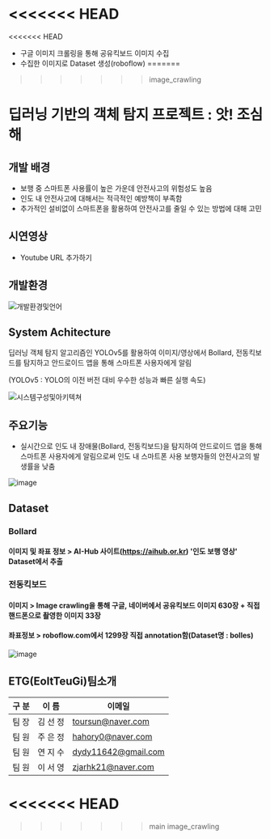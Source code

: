 <<<<<<< HEAD
=======
<<<<<<< HEAD
- 구글 이미지 크롤링을 통해 공유킥보드 이미지 수집
- 수집한 이미지로 Dataset 생성(roboflow)
=======
>>>>>>> image_crawling
# 딥러닝 기반의 객체 탐지 프로젝트 : 앗! 조심해

## **개발 배경**
- 보행 중 스마트폰 사용률이 높은 가운데 안전사고의 위험성도 높음
- 인도 내 안전사고에 대해서는 적극적인 예방책이 부족함
- 추가적인 설비없이 스마트폰을 활용하여 안전사고를 줄일 수 있는 방법에 대해 고민

## **시연영상**
- Youtube URL 추가하기

## **개발환경**
![개발환경및언어](https://user-images.githubusercontent.com/85267081/189961950-35e553bc-c90b-4c72-b856-a9a2aed1bbb5.jpg)


## **System Achitecture**
딥러닝 객체 탐지 알고리즘인 YOLOv5를 활용하여 이미지/영상에서 Bollard, 전동킥보드를 탐지하고 안드로이드 앱을 통해 스마트폰 사용자에게 알림

(YOLOv5 : YOLO의 이전 버전 대비 우수한 성능과 빠른 실행 속도)

![시스템구성및아키텍쳐](https://user-images.githubusercontent.com/85267081/188958851-d922d60f-6792-43de-9026-c0ab6b20f036.jpg)

## **주요기능**
- 실시간으로 인도 내 장애물(Bollard, 전동킥보드)을 탐지하여 안드로이드 앱을 통해 스마트폰 사용자에게 알림으로써 인도 내 스마트폰 사용 보행자들의 안전사고의 발생률을 낮춤

![image](https://user-images.githubusercontent.com/85267081/188801809-139a928d-fb92-4d35-b36c-900967f592d3.png)

## **Dataset**
### **Bollard**  
#### 이미지 및 좌표 정보 > AI-Hub 사이트(https://aihub.or.kr) '인도 보행 영상' Dataset에서 추출
### **전동킥보드** 
#### 이미지 > Image crawling을 통해 구글, 네이버에서 공유킥보드 이미지 630장 + 직접 핸드폰으로 촬영한 이미지 33장
#### 좌표정보 > roboflow.com에서 1299장 직접 annotation함(Dataset명 : bolles)
            
![image](https://user-images.githubusercontent.com/85267081/188961381-b5537d43-61c6-4208-80d9-924376e0d5e6.png)

## **ETG(EoltTeuGi)팀소개**
구 분 | 이 름 | 이메일
---|---|---
팀 장 | 김 선 정 | <toursun@naver.com>
팀 원 | 주 은 정 | <hahory0@naver.com>
팀 원 | 연 지 수 | <dydy11642@gmail.com>
팀 원 | 이 서 영 | <zjarhk21@naver.com>
<<<<<<< HEAD
=======
>>>>>>> main
>>>>>>> image_crawling
